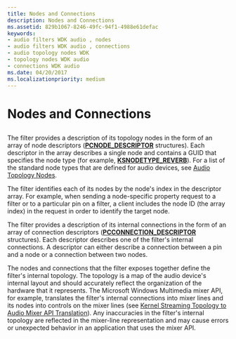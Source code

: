 ```yaml
---
title: Nodes and Connections
description: Nodes and Connections
ms.assetid: 829b1067-8246-49fc-94f1-4988e61defac
keywords:
- audio filters WDK audio , nodes
- audio filters WDK audio , connections
- audio topology nodes WDK
- topology nodes WDK audio
- connections WDK audio
ms.date: 04/20/2017
ms.localizationpriority: medium
---
```


# Nodes and Connections


## <span id="nodes_and_connections"></span><span id="NODES_AND_CONNECTIONS"></span>


The filter provides a description of its topology nodes in the form of an array of node descriptors ([**PCNODE\_DESCRIPTOR**](/windows-hardware/drivers/ddi/portcls/ns-portcls-pcnode_descriptor) structures). Each descriptor in the array describes a single node and contains a GUID that specifies the node type (for example, [**KSNODETYPE\_REVERB**](./ksnodetype-reverb.md)). For a list of the standard node types that are defined for audio devices, see [Audio Topology Nodes](./audio-topology-nodes.md).

The filter identifies each of its nodes by the node's index in the descriptor array. For example, when sending a node-specific property request to a filter or to a particular pin on a filter, a client includes the node ID (the array index) in the request in order to identify the target node.

The filter provides a description of its internal connections in the form of an array of connection descriptors ([**PCCONNECTION\_DESCRIPTOR**](/previous-versions/windows/hardware/drivers/ff537688(v=vs.85)) structures). Each descriptor describes one of the filter's internal connections. A descriptor can either describe a connection between a pin and a node or a connection between two nodes.

The nodes and connections that the filter exposes together define the filter's internal topology. The topology is a map of the audio device's internal layout and should accurately reflect the organization of the hardware that it represents. The Microsoft Windows Multimedia mixer API, for example, translates the filter's internal connections into mixer lines and its nodes into controls on the mixer lines (see [Kernel Streaming Topology to Audio Mixer API Translation](kernel-streaming-topology-to-audio-mixer-api-translation.md)). Any inaccuracies in the filter's internal topology are reflected in the mixer-line representation and may cause errors or unexpected behavior in an application that uses the mixer API.

 

